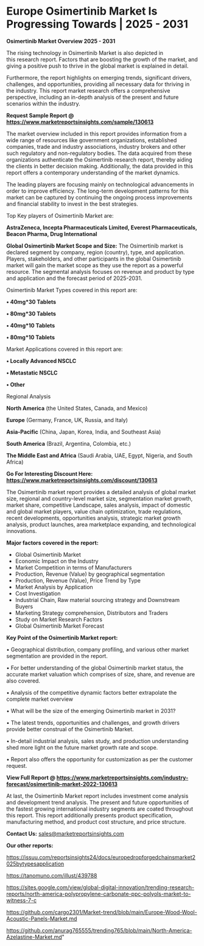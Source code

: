 # Europe Osimertinib Market Is Progressing Towards | 2025 - 2031

<Strong> Osimertinib Market Overview 2025 - 2031</strong>

The rising technology in Osimertinib Market is also depicted in this research report. Factors that are boosting the growth of the market, and giving a positive push to thrive in the global market is explained in detail.

Furthermore, the report highlights on emerging trends, significant drivers, challenges, and opportunities, providing all necessary data for thriving in the industry. This report market research offers a comprehensive perspective, including an in-depth analysis of the present and future scenarios within the industry.

<strong>Request Sample Report @ <a href=https://www.marketreportsinsights.com/sample/130613>https://www.marketreportsinsights.com/sample/130613</a></strong>

The market overview included in this report provides information from a wide range of resources like government organizations, established companies, trade and industry associations, industry brokers and other such regulatory and non-regulatory bodies. The data acquired from these organizations authenticate the Osimertinib research report, thereby aiding the clients in better decision making. Additionally, the data provided in this report offers a contemporary understanding of the market dynamics.

The leading players are focusing mainly on technological advancements in order to improve efficiency. The long-term development patterns for this market can be captured by continuing the ongoing process improvements and financial stability to invest in the best strategies.

Top Key players of Osimertinib Market are:

<strong>AstraZeneca, Incepta Pharmaceuticals Limited, Everest Pharmaceuticals, Beacon Pharma, Drug International</strong>

<strong><b>Global Osimertinib Market Scope and Size:</b></strong>
The Osimertinib market is declared segment by company, region (country), type, and application. Players, stakeholders, and other participants in the global Osimertinib market will gain the market scope as they use the report as a powerful resource. The segmental analysis focuses on revenue and product by type and application and the forecast period of 2025-2031.

Osimertinib Market Types covered in this report are:

<strong>• 40mg*30 Tablets

• 80mg*30 Tablets

• 40mg*10 Tablets

• 80mg*10 Tablets</strong>

Market Applications covered in this report are:

<strong>• Locally Advanced NSCLC

• Metastatic NSCLC

• Other</strong> 

Regional Analysis

<strong>North America</strong> (the United States, Canada, and Mexico)

<strong>Europe</strong> (Germany, France, UK, Russia, and Italy)

<strong>Asia-Pacific</strong> (China, Japan, Korea, India, and Southeast Asia)

<strong>South America</strong> (Brazil, Argentina, Colombia, etc.)

<strong>The Middle East and Africa</strong> (Saudi Arabia, UAE, Egypt, Nigeria, and South Africa)

<strong>Go For Interesting Discount Here: <a href=https://www.marketreportsinsights.com/discount/130613>https://www.marketreportsinsights.com/discount/130613</a></strong>

The Osimertinib market report provides a detailed analysis of global market size, regional and country-level market size, segmentation market growth, market share, competitive Landscape, sales analysis, impact of domestic and global market players, value chain optimization, trade regulations, recent developments, opportunities analysis, strategic market growth analysis, product launches, area marketplace expanding, and technological innovations.

<strong><b>Major factors covered in the report:</b></strong>
<ul>
  <li>Global Osimertinib Market </li>
  <li>Economic Impact on the Industry</li>
  <li>Market Competition in terms of Manufacturers</li>
  <li>Production, Revenue (Value) by geographical segmentation</li>
  <li>Production, Revenue (Value), Price Trend by Type</li>
  <li>Market Analysis by Application</li>
  <li>Cost Investigation</li>
  <li>Industrial Chain, Raw material sourcing strategy and Downstream Buyers</li>
  <li>Marketing Strategy comprehension, Distributors and Traders</li>
  <li>Study on Market Research Factors</li>
  <li>Global Osimertinib Market Forecast</li>
</ul>

<strong><b>Key Point of the Osimertinib Market report:</b></strong>

• Geographical distribution, company profiling, and various other market segmentation are provided in the report.

• For better understanding of the global Osimertinib market status, the accurate market valuation which comprises of size, share, and revenue are also covered.

• Analysis of the competitive dynamic factors better extrapolate the complete market overview

• What will be the size of the emerging Osimertinib market in 2031?

• The latest trends, opportunities and challenges, and growth drivers provide better construal of the Osimertinib Market.

• In-detail industrial analysis, sales study, and production understanding shed more light on the future market growth rate and scope.

• Report also offers the opportunity for customization as per the customer request.

<strong><b>View Full Report @ <a href=https://www.marketreportsinsights.com/industry-forecast/osimertinib-market-2022-130613>https://www.marketreportsinsights.com/industry-forecast/osimertinib-market-2022-130613</a></b></strong>


At last, the Osimertinib Market report includes investment come analysis and development trend analysis. The present and future opportunities of the fastest growing international industry segments are coated throughout this report. This report additionally presents product specification, manufacturing method, and product cost structure, and price structure.

<strong>Contact Us:</strong>
sales@marketreportsinsights.com

<strong>Our other reports:</strong>

<a href=https://issuu.com/reportsinsights24/docs/europedropforgedchainsmarket2025bytypesapplication>https://issuu.com/reportsinsights24/docs/europedropforgedchainsmarket2025bytypesapplication</a>

<a href=https://tanomuno.com/illust/439788>https://tanomuno.com/illust/439788</a>

<a href=https://sites.google.com/view/global-digital-innovation/trending-research-reports/north-america-polypropylene-carbonate-ppc-polyols-market-to-witness-7-c>https://sites.google.com/view/global-digital-innovation/trending-research-reports/north-america-polypropylene-carbonate-ppc-polyols-market-to-witness-7-c</a>

<a href=https://github.com/cargo2301/Market-trend/blob/main/Europe-Wood-Wool-Acoustic-Panels-Market.md>https://github.com/cargo2301/Market-trend/blob/main/Europe-Wood-Wool-Acoustic-Panels-Market.md</a>

<a href=https://github.com/anurag765555/trending765/blob/main/North-America-Azelastine-Market.md>https://github.com/anurag765555/trending765/blob/main/North-America-Azelastine-Market.md</a>"
